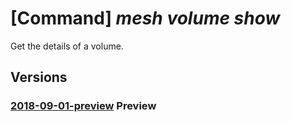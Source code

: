 # [Command] _mesh volume show_

Get the details of a volume.

## Versions

### [2018-09-01-preview](/Resources/mgmt-plane/L3N1YnNjcmlwdGlvbnMve30vcmVzb3VyY2Vncm91cHMve30vcHJvdmlkZXJzL21pY3Jvc29mdC5zZXJ2aWNlZmFicmljbWVzaC92b2x1bWVzL3t9/2018-09-01-preview.xml) **Preview**

<!-- mgmt-plane /subscriptions/{}/resourcegroups/{}/providers/microsoft.servicefabricmesh/volumes/{} 2018-09-01-preview -->
